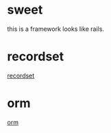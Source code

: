 # sweet
this is a framework looks like rails.

# recordset
[recordset](./documents/recordset.md)

# orm
[orm](./documents/orm.md)
